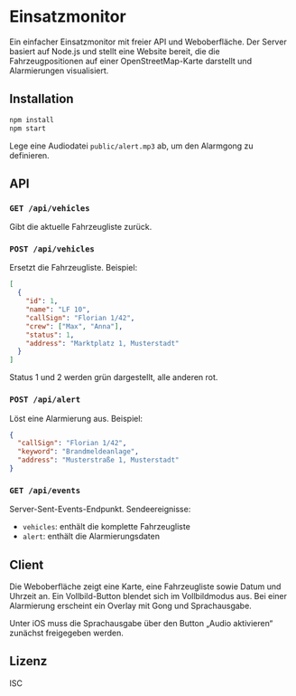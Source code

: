# Einsatzmonitor

Ein einfacher Einsatzmonitor mit freier API und Weboberfläche. Der Server basiert auf Node.js und stellt eine Website bereit, die die Fahrzeugpositionen auf einer OpenStreetMap-Karte darstellt und Alarmierungen visualisiert.

## Installation

```bash
npm install
npm start
```

Lege eine Audiodatei `public/alert.mp3` ab, um den Alarmgong zu definieren.

## API

### `GET /api/vehicles`

Gibt die aktuelle Fahrzeugliste zurück.

### `POST /api/vehicles`

Ersetzt die Fahrzeugliste. Beispiel:

```json
[
  {
    "id": 1,
    "name": "LF 10",
    "callSign": "Florian 1/42",
    "crew": ["Max", "Anna"],
    "status": 1,
    "address": "Marktplatz 1, Musterstadt"
  }
]
```

Status 1 und 2 werden grün dargestellt, alle anderen rot.

### `POST /api/alert`

Löst eine Alarmierung aus. Beispiel:

```json
{
  "callSign": "Florian 1/42",
  "keyword": "Brandmeldeanlage",
  "address": "Musterstraße 1, Musterstadt"
}
```

### `GET /api/events`

Server-Sent-Events-Endpunkt. Sendeereignisse:

- `vehicles`: enthält die komplette Fahrzeugliste
- `alert`: enthält die Alarmierungsdaten

## Client

Die Weboberfläche zeigt eine Karte, eine Fahrzeugliste sowie Datum und Uhrzeit an. Ein Vollbild-Button blendet sich im Vollbildmodus aus. Bei einer Alarmierung erscheint ein Overlay mit Gong und Sprachausgabe.

Unter iOS muss die Sprachausgabe über den Button „Audio aktivieren“ zunächst freigegeben werden.

## Lizenz

ISC
